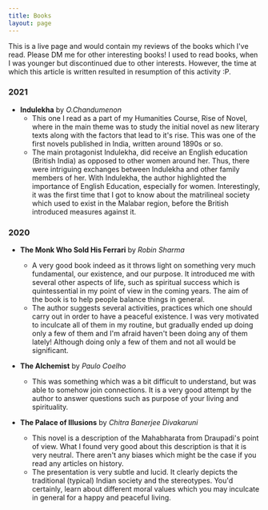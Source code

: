 ```yaml
---
title: Books
layout: page
---
```


This is a live page and would contain my reviews of the books which I've read. Please DM me for other interesting books! I used to read books, when I was younger but discontinued due to other interests. However, the time at which this article is written resulted in resumption of this activity :P.

### 2021
- **Indulekha** by *O.Chandumenon*
	- This one I read as a part of my Humanities Course, Rise of Novel, where in the main theme was to study the initial novel as new literary texts along with the factors that lead to it's rise. This was one of the first novels published in India, written around 1890s or so. 
	- The main protagonist Indulekha, did receive an English education (British India) as opposed to other women around her. Thus, there were intriguing exchanges between Indulekha and other family members of her. With Indulekha, the author highlighted the importance of English Education, especially for women. Interestingly, it was the first time that I got to know about the matrilineal society which used to exist in the Malabar region, before the British introduced measures against it. 

### 2020

- **The Monk Who Sold His Ferrari** by *Robin Sharma*
	- A very good book indeed as it throws light on something very much fundamental, our existence, and our purpose. It introduced me with several other aspects of life, such as spiritual success which is quintessential in my point of view in the coming years. The aim of the book is to help people balance things in general. 
	- The author suggests several activities, practices which one should carry out in order to have a peaceful existence. I was very motivated to inculcate all of them in my routine, but gradually ended up doing only a few of them and I'm afraid haven't been doing any of them lately! Although doing only a few of them and not all would be significant.

- **The Alchemist** by *Paulo Coelho*
	- This was something which was a bit difficult to understand, but was able to somehow join connections. It is a very good attempt by the author to answer questions such as purpose of your living and spirituality.

- **The Palace of Illusions** by *Chitra Banerjee Divakaruni*
	- This novel is a description of the Mahabharata from Draupadi's point of view. What I found very good about this description is that it is very neutral. There aren't any biases which might be the case if you read any articles on history. 
	- The presentation is very subtle and lucid. It clearly depicts the traditional (typical) Indian society and the stereotypes. You'd certainly, learn about different moral values which you may inculcate in general for a happy and peaceful living. 
